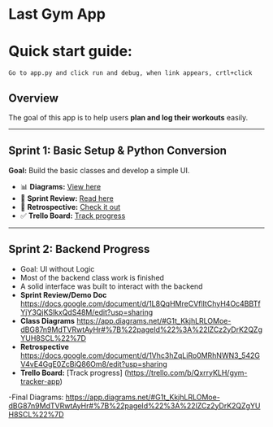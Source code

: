 # Last Gym App

# Quick start guide:
    Go to app.py and click run and debug, when link appears, crtl+click

## Overview  
The goal of this app is to help users **plan and log their workouts** easily.

---

## Sprint 1: Basic Setup & Python Conversion  

**Goal:** Build the basic classes and develop a simple UI.  

- 📊 **Diagrams:** [View here](https://drive.google.com/file/d/1t_KkjhLRLOMoe-dBG87n9MdTVRwtAyHr/view?usp=sharing)  
- 📝 **Sprint Review:** [Read here](https://docs.google.com/document/d/1Zeqk4lL5ii2gssHmwaTtClNMIpGBYOJHGnXw8sWKbco/edit?usp=sharing)  
- 🔁 **Retrospective:** [Check it out](https://docs.google.com/document/d/1KoUowsk_voNSUqCGnTX8E-rmH6cVgYb44EtpvcFcnEA/edit?usp=sharing)  
- ✅ **Trello Board:** [Track progress](https://trello.com/b/QxrryKLH/gym-tracker-app)

---

## Sprint 2: Backend Progress  
- Goal: UI without Logic
- Most of the backend class work is finished  
- A solid interface was built to interact with the backend 
- **Sprint Review/Demo Doc** https://docs.google.com/document/d/1L8QqHMreCVflItChyH4Oc4BBTfYjY3QjKSlkxQdS48M/edit?usp=sharing 
- **Class Diagrams** https://app.diagrams.net/#G1t_KkjhLRLOMoe-dBG87n9MdTVRwtAyHr#%7B%22pageId%22%3A%22lZCz2yDrK2QZgYUH8SCL%22%7D
- **Retrospective** https://docs.google.com/document/d/1Vhc3hZqLiRo0MRhNWN3_542GV4vE4GgE0ZcBiQ86Om8/edit?usp=sharing
- **Trello Board:** [Track progress] (https://trello.com/b/QxrryKLH/gym-tracker-app)

-Final Diagrams: https://app.diagrams.net/#G1t_KkjhLRLOMoe-dBG87n9MdTVRwtAyHr#%7B%22pageId%22%3A%22lZCz2yDrK2QZgYUH8SCL%22%7D

